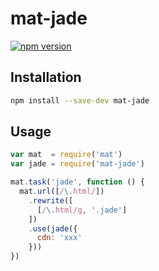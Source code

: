 # mat-jade

[![npm version](https://badge.fury.io/js/mat-jade.svg)](http://badge.fury.io/js/mat-jade)

## Installation

```sh
npm install --save-dev mat-jade
```

## Usage

```javascript
var mat  = require('mat')
var jade = require('mat-jade')

mat.task('jade', function () {
  mat.url([/\.html/])
    .rewrite([
      [/\.html/g, '.jade']
    ])
    .use(jade({
      cdn: 'xxx'
    }))
})
```